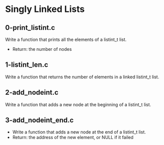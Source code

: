 # Singly Linked Lists

## 0-print_listint.c
Write a function that prints all the elements of a listint_t list.
- Return: the number of nodes

## 1-listint_len.c
Write a function that returns the number of elements in a linked listint_t list.

## 2-add_nodeint.c
Write a function that adds a new node at the beginning of a listint_t list.

## 3-add_nodeint_end.c
- Write a function that adds a new node at the end of a listint_t list.
- Return: the address of the new element, or NULL if it failed
